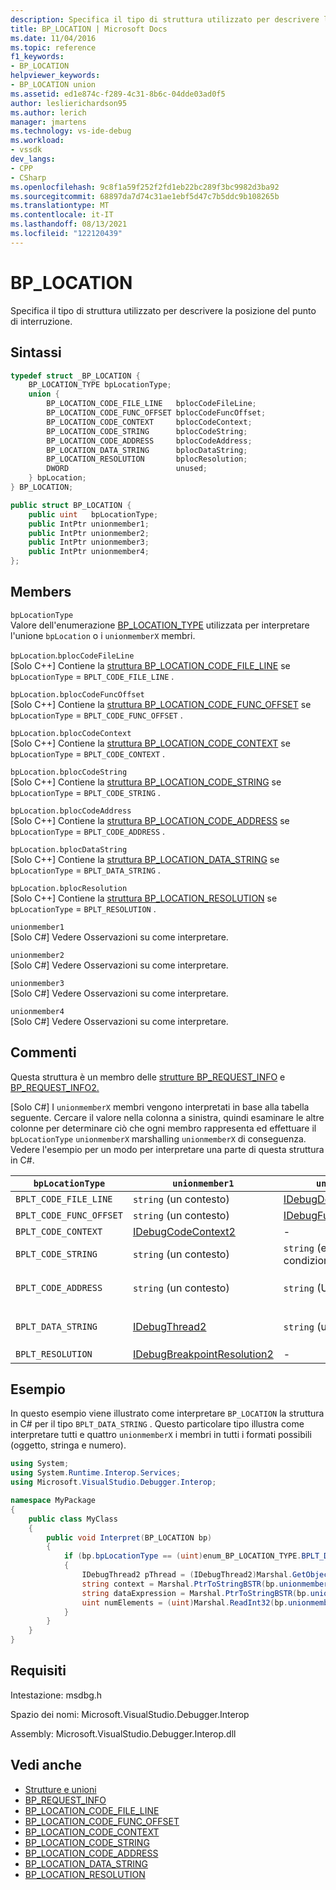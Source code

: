 ```yaml
---
description: Specifica il tipo di struttura utilizzato per descrivere la posizione del punto di interruzione.
title: BP_LOCATION | Microsoft Docs
ms.date: 11/04/2016
ms.topic: reference
f1_keywords:
- BP_LOCATION
helpviewer_keywords:
- BP_LOCATION union
ms.assetid: ed1e874c-f289-4c31-8b6c-04dde03ad0f5
author: leslierichardson95
ms.author: lerich
manager: jmartens
ms.technology: vs-ide-debug
ms.workload:
- vssdk
dev_langs:
- CPP
- CSharp
ms.openlocfilehash: 9c8f1a59f252f2fd1eb22bc289f3bc9982d3ba92
ms.sourcegitcommit: 68897da7d74c31ae1ebf5d47c7b5ddc9b108265b
ms.translationtype: MT
ms.contentlocale: it-IT
ms.lasthandoff: 08/13/2021
ms.locfileid: "122120439"
---
```

# <a name="bp_location"></a>BP_LOCATION
Specifica il tipo di struttura utilizzato per descrivere la posizione del punto di interruzione.

## <a name="syntax"></a>Sintassi

```cpp
typedef struct _BP_LOCATION {
    BP_LOCATION_TYPE bpLocationType;
    union {
        BP_LOCATION_CODE_FILE_LINE   bplocCodeFileLine;
        BP_LOCATION_CODE_FUNC_OFFSET bplocCodeFuncOffset;
        BP_LOCATION_CODE_CONTEXT     bplocCodeContext;
        BP_LOCATION_CODE_STRING      bplocCodeString;
        BP_LOCATION_CODE_ADDRESS     bplocCodeAddress;
        BP_LOCATION_DATA_STRING      bplocDataString;
        BP_LOCATION_RESOLUTION       bplocResolution;
        DWORD                        unused;
    } bpLocation;
} BP_LOCATION;
```

```csharp
public struct BP_LOCATION {
    public uint   bpLocationType;
    public IntPtr unionmember1;
    public IntPtr unionmember2;
    public IntPtr unionmember3;
    public IntPtr unionmember4;
};
```

## <a name="members"></a>Members
`bpLocationType`\
Valore dell'enumerazione [BP_LOCATION_TYPE](../../../extensibility/debugger/reference/bp-location-type.md) utilizzata per interpretare l'unione `bpLocation` o i `unionmemberX` membri.

`bpLocation`.`bplocCodeFileLine`\
[Solo C++] Contiene la [struttura BP_LOCATION_CODE_FILE_LINE](../../../extensibility/debugger/reference/bp-location-code-file-line.md) se `bpLocationType`  =  `BPLT_CODE_FILE_LINE` .

`bpLocation.bplocCodeFuncOffset`\
[Solo C++] Contiene la [struttura BP_LOCATION_CODE_FUNC_OFFSET](../../../extensibility/debugger/reference/bp-location-code-func-offset.md) se `bpLocationType`  =  `BPLT_CODE_FUNC_OFFSET` .

`bpLocation.bplocCodeContext`\
[Solo C++] Contiene la [struttura BP_LOCATION_CODE_CONTEXT](../../../extensibility/debugger/reference/bp-location-code-context.md) se `bpLocationType`  =  `BPLT_CODE_CONTEXT` .

`bpLocation.bplocCodeString`\
[Solo C++] Contiene la [struttura BP_LOCATION_CODE_STRING](../../../extensibility/debugger/reference/bp-location-code-string.md) se `bpLocationType`  =  `BPLT_CODE_STRING` .

`bpLocation.bplocCodeAddress`\
[Solo C++] Contiene la [struttura BP_LOCATION_CODE_ADDRESS](../../../extensibility/debugger/reference/bp-location-code-address.md) se `bpLocationType`  =  `BPLT_CODE_ADDRESS` .

`bpLocation.bplocDataString`\
[Solo C++] Contiene la [struttura BP_LOCATION_DATA_STRING](../../../extensibility/debugger/reference/bp-location-data-string.md) se `bpLocationType`  =  `BPLT_DATA_STRING` .

`bpLocation.bplocResolution`\
[Solo C++] Contiene la [struttura BP_LOCATION_RESOLUTION](../../../extensibility/debugger/reference/bp-location-resolution.md) se `bpLocationType`  =  `BPLT_RESOLUTION` .

`unionmember1`\
[Solo C#] Vedere Osservazioni su come interpretare.

`unionmember2`\
[Solo C#] Vedere Osservazioni su come interpretare.

`unionmember3`\
[Solo C#] Vedere Osservazioni su come interpretare.

`unionmember4`\
[Solo C#] Vedere Osservazioni su come interpretare.

## <a name="remarks"></a>Commenti
Questa struttura è un membro delle [strutture BP_REQUEST_INFO](../../../extensibility/debugger/reference/bp-request-info.md) e [BP_REQUEST_INFO2.](../../../extensibility/debugger/reference/bp-request-info2.md)

 [Solo C#] I `unionmemberX` membri vengono interpretati in base alla tabella seguente. Cercare il valore nella colonna a sinistra, quindi esaminare le altre colonne per determinare ciò che ogni membro rappresenta ed effettuare il `bpLocationType` `unionmemberX` marshalling `unionmemberX` di conseguenza. Vedere l'esempio per un modo per interpretare una parte di questa struttura in C#.

|`bpLocationType`|`unionmember1`|`unionmember2`|`unionmember3`|`unionmember4`|
|----------------------|--------------------|--------------------|--------------------|--------------------|
|`BPLT_CODE_FILE_LINE`|`string` (un contesto)|[IDebugDocumentPosition2](../../../extensibility/debugger/reference/idebugdocumentposition2.md)|-|-|
|`BPLT_CODE_FUNC_OFFSET`|`string` (un contesto)|[IDebugFunctionPosition2](../../../extensibility/debugger/reference/idebugfunctionposition2.md)|-|-|
|`BPLT_CODE_CONTEXT`|[IDebugCodeContext2](../../../extensibility/debugger/reference/idebugcodecontext2.md)|-|-|-|
|`BPLT_CODE_STRING`|`string` (un contesto)|`string` (espressione condizionale)|-|-|
|`BPLT_CODE_ADDRESS`|`string` (un contesto)|`string` (URL del modulo)|`string` (nome della funzione)|`string` (indirizzo)|
|`BPLT_DATA_STRING`|[IDebugThread2](../../../extensibility/debugger/reference/idebugthread2.md)|`string` (un contesto)|`string` (espressione dati)|`uint` (numero di elementi)|
|`BPLT_RESOLUTION`|[IDebugBreakpointResolution2](../../../extensibility/debugger/reference/idebugbreakpointresolution2.md)|-|-|-|

## <a name="example"></a>Esempio
In questo esempio viene illustrato come interpretare `BP_LOCATION` la struttura in C# per il tipo `BPLT_DATA_STRING` . Questo particolare tipo illustra come interpretare tutti e quattro `unionmemberX` i membri in tutti i formati possibili (oggetto, stringa e numero).

```csharp
using System;
using System.Runtime.Interop.Services;
using Microsoft.VisualStudio.Debugger.Interop;

namespace MyPackage
{
    public class MyClass
    {
        public void Interpret(BP_LOCATION bp)
        {
            if (bp.bpLocationType == (uint)enum_BP_LOCATION_TYPE.BPLT_DATA_STRING)
            {
                IDebugThread2 pThread = (IDebugThread2)Marshal.GetObjectForIUnknown(bp.unionmember1);
                string context = Marshal.PtrToStringBSTR(bp.unionmember2);
                string dataExpression = Marshal.PtrToStringBSTR(bp.unionmember3);
                uint numElements = (uint)Marshal.ReadInt32(bp.unionmember4);
            }
        }
    }
}
```

## <a name="requirements"></a>Requisiti
Intestazione: msdbg.h

Spazio dei nomi: Microsoft.VisualStudio.Debugger.Interop

Assembly: Microsoft.VisualStudio.Debugger.Interop.dll

## <a name="see-also"></a>Vedi anche
- [Strutture e unioni](../../../extensibility/debugger/reference/structures-and-unions.md)
- [BP_REQUEST_INFO](../../../extensibility/debugger/reference/bp-request-info.md)
- [BP_LOCATION_CODE_FILE_LINE](../../../extensibility/debugger/reference/bp-location-code-file-line.md)
- [BP_LOCATION_CODE_FUNC_OFFSET](../../../extensibility/debugger/reference/bp-location-code-func-offset.md)
- [BP_LOCATION_CODE_CONTEXT](../../../extensibility/debugger/reference/bp-location-code-context.md)
- [BP_LOCATION_CODE_STRING](../../../extensibility/debugger/reference/bp-location-code-string.md)
- [BP_LOCATION_CODE_ADDRESS](../../../extensibility/debugger/reference/bp-location-code-address.md)
- [BP_LOCATION_DATA_STRING](../../../extensibility/debugger/reference/bp-location-data-string.md)
- [BP_LOCATION_RESOLUTION](../../../extensibility/debugger/reference/bp-location-resolution.md)
